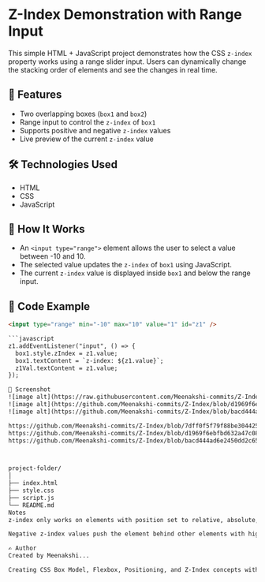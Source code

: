 # Z-Index Demonstration with Range Input

This simple HTML + JavaScript project demonstrates how the CSS `z-index` property works using a range slider input. Users can dynamically change the stacking order of elements and see the changes in real time.

## 🚀 Features

- Two overlapping boxes (`box1` and `box2`)
- Range input to control the `z-index` of `box1`
- Supports positive and negative `z-index` values
- Live preview of the current `z-index` value

## 🛠️ Technologies Used

- HTML
- CSS
- JavaScript

## 🔧 How It Works

- An `<input type="range">` element allows the user to select a value between -10 and 10.
- The selected value updates the `z-index` of `box1` using JavaScript.
- The current `z-index` value is displayed inside `box1` and below the range input.

## 🧾 Code Example

```html
<input type="range" min="-10" max="10" value="1" id="z1" />

```javascript
z1.addEventListener("input", () => {
  box1.style.zIndex = z1.value;
  box1.textContent = `z-index: ${z1.value}`;
  z1Val.textContent = z1.value;
});

📸 Screenshot
![image alt](https://raw.githubusercontent.com/Meenakshi-commits/Z-Index/7dff0f5f79f88be30442572721c57eb0d7c9f5f6/Screenshot%202025-08-07%20125430.png)
![image alt](https://github.com/Meenakshi-commits/Z-Index/blob/d1969f6ebfbd632a47c085332cbfab741b7a8702/Screenshot%202025-08-07%20125458.png)
![image alt](https://github.com/Meenakshi-commits/Z-Index/blob/bacd444ad6e2450dd2c65f8f13c572fafa8ab2ef/Screenshot%202025-08-07%20125537.png)

https://github.com/Meenakshi-commits/Z-Index/blob/7dff0f5f79f88be30442572721c57eb0d7c9f5f6/Screenshot%202025-08-07%20125430.png
https://github.com/Meenakshi-commits/Z-Index/blob/d1969f6ebfbd632a47c085332cbfab741b7a8702/Screenshot%202025-08-07%20125458.png
https://github.com/Meenakshi-commits/Z-Index/blob/bacd444ad6e2450dd2c65f8f13c572fafa8ab2ef/Screenshot%202025-08-07%20125537.png



project-folder/
│
├── index.html
├── style.css
├── script.js
└── README.md
Notes
z-index only works on elements with position set to relative, absolute, fixed, or sticky.

Negative z-index values push the element behind other elements with higher stacking context.

✍️ Author
Created by Meenakshi...

Creating CSS Box Model, Flexbox, Positioning, and Z-Index concepts with hands-on projects.
